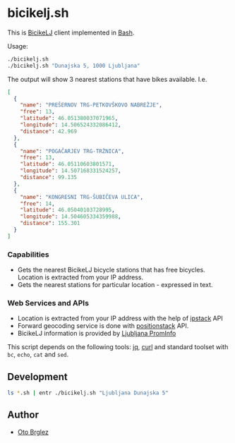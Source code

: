 # bicikelj.sh

This is [BicikeLJ][BicikeLJ] client implemented in [Bash].

Usage:

```bash
./bicikelj.sh
./bicikelj.sh "Dunajska 5, 1000 Ljubljana"
```

The output will show 3 nearest stations that have bikes available. I.e.

```json
[
  {
    "name": "PREŠERNOV TRG-PETKOVŠKOVO NABREŽJE",
    "free": 13,
    "latitude": 46.051380037071965,
    "longitude": 14.506524332086412,
    "distance": 42.969
  },
  {
    "name": "POGAČARJEV TRG-TRŽNICA",
    "free": 13,
    "latitude": 46.05110603801571,
    "longitude": 14.507168331524257,
    "distance": 99.135
  },
  {
    "name": "KONGRESNI TRG-ŠUBIČEVA ULICA",
    "free": 14,
    "latitude": 46.05040103728995,
    "longitude": 14.504605334359988,
    "distance": 155.301
  }
]
```

### Capabilities

- Gets the nearest BicikeLJ bicycle stations that has free bicycles. Location is extracted from your IP address.
- Gets the nearest stations for particular location - expressed in text. 

### Web Services and APIs

- Location is extracted from your IP address with the help of [ipstack] API
- Forward geocoding service is done with [positionstack] API.
- BicikeLJ information is provided by [Ljubljana PromInfo](https://prominfo.projekti.si/web/)


This script depends on the following tools: [jq], [curl]
and standard toolset with `bc`, `echo`, `cat` and `sed`.

## Development

```bash
ls *.sh | entr ./bicikelj.sh "Ljubljana Dunajska 5"
```

## Author

- [Oto Brglez](https://github.com/otobrglez)


[BicikeLJ]: https://www.bicikelj.si
[Bash]: https://www.gnu.org/software/bash/
[jq]: https://stedolan.github.io/jq/
[curl]: https://curl.se/
[ipstack]: https://ipstack.com
[positionstack]:https://positionstack.com/

